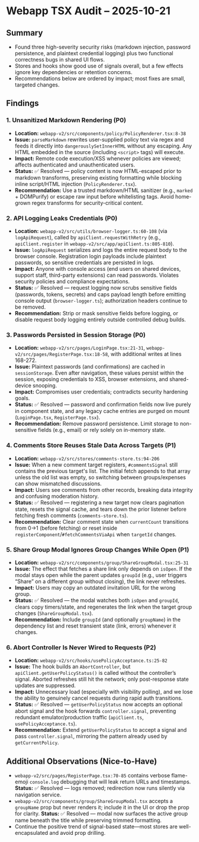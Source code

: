 # Webapp TSX Audit – 2025-10-21

## Summary
- Found three high-severity security risks (markdown injection, password persistence, and plaintext credential logging) plus two functional correctness bugs in shared UI flows.
- Stores and hooks show good use of signals overall, but a few effects ignore key dependencies or retention concerns.
- Recommendations below are ordered by impact; most fixes are small, targeted changes.

## Findings

### 1. Unsanitized Markdown Rendering (P0)
- **Location:** `webapp-v2/src/components/policy/PolicyRenderer.tsx:8-38`
- **Issue:** `parseMarkdown` rewrites user-supplied policy text via regex and feeds it directly into `dangerouslySetInnerHTML` without any escaping. Any HTML embedded in the source (including `<script>` tags) will execute.
- **Impact:** Remote code execution/XSS whenever policies are viewed; affects authenticated and unauthenticated users.
- **Status:** ✅ Resolved — policy content is now HTML-escaped prior to markdown transforms, preserving existing formatting while blocking inline script/HTML injection (`PolicyRenderer.tsx`).
- **Recommendation:** Use a trusted markdown/HTML sanitizer (e.g., `marked` + DOMPurify) or escape raw input before whitelisting tags. Avoid home-grown regex transforms for security-critical content.

### 2. API Logging Leaks Credentials (P0)
- **Location:** `webapp-v2/src/utils/browser-logger.ts:60-108` (via `logApiRequest`), called by `apiClient.requestWithRetry` (e.g., `apiClient.register` in `webapp-v2/src/app/apiClient.ts:805-810`).
- **Issue:** `logApiRequest` serializes and logs the entire request body to the browser console. Registration login payloads include plaintext passwords, so sensitive credentials are persisted in logs.
- **Impact:** Anyone with console access (end users on shared devices, support staff, third-party extensions) can read passwords. Violates security policies and compliance expectations.
- **Status:** ✅ Resolved — request logging now scrubs sensitive fields (passwords, tokens, secrets) and caps payload length before emitting console output (`browser-logger.ts`); authorization headers continue to be removed.
- **Recommendation:** Strip or mask sensitive fields before logging, or disable request body logging entirely outside controlled debug builds.

### 3. Passwords Persisted in Session Storage (P0)
- **Location:** `webapp-v2/src/pages/LoginPage.tsx:21-31`, `webapp-v2/src/pages/RegisterPage.tsx:18-58`, with additional writes at lines 168-272.
- **Issue:** Plaintext passwords (and confirmations) are cached in `sessionStorage`. Even after navigation, these values persist within the session, exposing credentials to XSS, browser extensions, and shared-device snooping.
- **Impact:** Compromises user credentials; contradicts security hardening goals.
- **Status:** ✅ Resolved — password and confirmation fields now live purely in component state, and any legacy cache entries are purged on mount (`LoginPage.tsx`, `RegisterPage.tsx`).
- **Recommendation:** Remove password persistence. Limit storage to non-sensitive fields (e.g., email) or rely solely on in-memory state.

### 4. Comments Store Reuses Stale Data Across Targets (P1)
- **Location:** `webapp-v2/src/stores/comments-store.ts:94-206`
- **Issue:** When a new comment target registers, `#commentsSignal` still contains the previous target's list. The initial fetch appends to that array unless the old list was empty, so switching between groups/expenses can show mismatched discussions.
- **Impact:** Users see comments from other records, breaking data integrity and confusing moderation history.
- **Status:** ✅ Resolved — registering a new target now clears pagination state, resets the signal cache, and tears down the prior listener before fetching fresh comments (`comments-store.ts`).
- **Recommendation:** Clear comment state when `currentCount` transitions from 0→1 (before fetching) or reset inside `registerComponent`/`#fetchCommentsViaApi` when `targetId` changes.

### 5. Share Group Modal Ignores Group Changes While Open (P1)
- **Location:** `webapp-v2/src/components/group/ShareGroupModal.tsx:25-31`
- **Issue:** The effect that fetches a share link only depends on `isOpen`. If the modal stays open while the parent updates `groupId` (e.g., user triggers “Share” on a different group without closing), the link never refreshes.
- **Impact:** Users may copy an outdated invitation URL for the wrong group.
- **Status:** ✅ Resolved — the modal watches both `isOpen` and `groupId`, clears copy timers/state, and regenerates the link when the target group changes (`ShareGroupModal.tsx`).
- **Recommendation:** Include `groupId` (and optionally `groupName`) in the dependency list and reset transient state (link, errors) whenever it changes.

### 6. Abort Controller Is Never Wired to Requests (P2)
- **Location:** `webapp-v2/src/hooks/usePolicyAcceptance.ts:25-82`
- **Issue:** The hook builds an `AbortController`, but `apiClient.getUserPolicyStatus()` is called without the controller’s signal. Aborted refreshes still hit the network; only post-response state updates are suppressed.
- **Impact:** Unnecessary load (especially with visibility polling), and we lose the ability to genuinely cancel requests during rapid auth transitions.
- **Status:** ✅ Resolved — `getUserPolicyStatus` now accepts an optional abort signal and the hook forwards `controller.signal`, preventing redundant emulator/production traffic (`apiClient.ts`, `usePolicyAcceptance.ts`).
- **Recommendation:** Extend `getUserPolicyStatus` to accept a signal and pass `controller.signal`, mirroring the pattern already used by `getCurrentPolicy`.

## Additional Observations (Nice-to-Have)
- `webapp-v2/src/pages/RegisterPage.tsx:70-85` contains verbose flame-emoji `console.log` debugging that will leak return URLs and timestamps. **Status:** ✅ Resolved — logs removed; redirection now runs silently via navigation service.
- `webapp-v2/src/components/group/ShareGroupModal.tsx` accepts a `groupName` prop but never renders it; include it in the UI or drop the prop for clarity. **Status:** ✅ Resolved — modal now surfaces the active group name beneath the title while preserving trimmed formatting.
- Continue the positive trend of signal-based state—most stores are well-encapsulated and avoid prop drilling.
